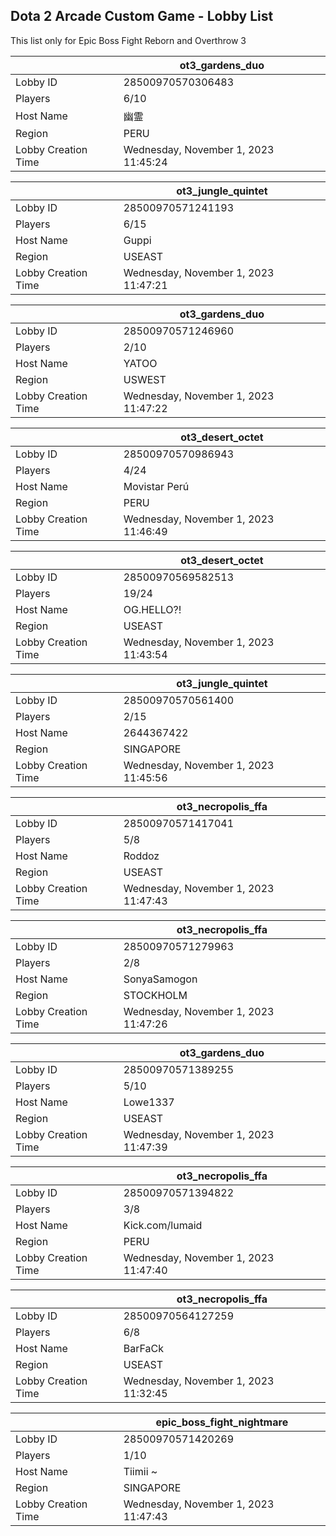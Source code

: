## Dota 2 Arcade Custom Game - Lobby List

This list only for Epic Boss Fight Reborn and Overthrow 3

|  | ot3_gardens_duo |
| ------ | ------ |
| Lobby ID | 28500970570306483 |
| Players | 6/10 |
| Host Name | 幽霊 |
| Region | PERU |
| Lobby Creation Time | Wednesday, November 1, 2023 11:45:24 |


|  | ot3_jungle_quintet |
| ------ | ------ |
| Lobby ID | 28500970571241193 |
| Players | 6/15 |
| Host Name | Guppi |
| Region | USEAST |
| Lobby Creation Time | Wednesday, November 1, 2023 11:47:21 |


|  | ot3_gardens_duo |
| ------ | ------ |
| Lobby ID | 28500970571246960 |
| Players | 2/10 |
| Host Name | YATOO |
| Region | USWEST |
| Lobby Creation Time | Wednesday, November 1, 2023 11:47:22 |


|  | ot3_desert_octet |
| ------ | ------ |
| Lobby ID | 28500970570986943 |
| Players | 4/24 |
| Host Name | Movistar Perú |
| Region | PERU |
| Lobby Creation Time | Wednesday, November 1, 2023 11:46:49 |


|  | ot3_desert_octet |
| ------ | ------ |
| Lobby ID | 28500970569582513 |
| Players | 19/24 |
| Host Name | OG.HELLO?! |
| Region | USEAST |
| Lobby Creation Time | Wednesday, November 1, 2023 11:43:54 |


|  | ot3_jungle_quintet |
| ------ | ------ |
| Lobby ID | 28500970570561400 |
| Players | 2/15 |
| Host Name | 2644367422 |
| Region | SINGAPORE |
| Lobby Creation Time | Wednesday, November 1, 2023 11:45:56 |


|  | ot3_necropolis_ffa |
| ------ | ------ |
| Lobby ID | 28500970571417041 |
| Players | 5/8 |
| Host Name | Roddoz |
| Region | USEAST |
| Lobby Creation Time | Wednesday, November 1, 2023 11:47:43 |


|  | ot3_necropolis_ffa |
| ------ | ------ |
| Lobby ID | 28500970571279963 |
| Players | 2/8 |
| Host Name | SonyaSamogon |
| Region | STOCKHOLM |
| Lobby Creation Time | Wednesday, November 1, 2023 11:47:26 |


|  | ot3_gardens_duo |
| ------ | ------ |
| Lobby ID | 28500970571389255 |
| Players | 5/10 |
| Host Name | Lowe1337 |
| Region | USEAST |
| Lobby Creation Time | Wednesday, November 1, 2023 11:47:39 |


|  | ot3_necropolis_ffa |
| ------ | ------ |
| Lobby ID | 28500970571394822 |
| Players | 3/8 |
| Host Name | Kick.com/lumaid |
| Region | PERU |
| Lobby Creation Time | Wednesday, November 1, 2023 11:47:40 |


|  | ot3_necropolis_ffa |
| ------ | ------ |
| Lobby ID | 28500970564127259 |
| Players | 6/8 |
| Host Name | BarFaCk |
| Region | USEAST |
| Lobby Creation Time | Wednesday, November 1, 2023 11:32:45 |


|  | epic_boss_fight_nightmare |
| ------ | ------ |
| Lobby ID | 28500970571420269 |
| Players | 1/10 |
| Host Name | Tiimii ~ |
| Region | SINGAPORE |
| Lobby Creation Time | Wednesday, November 1, 2023 11:47:43 |


